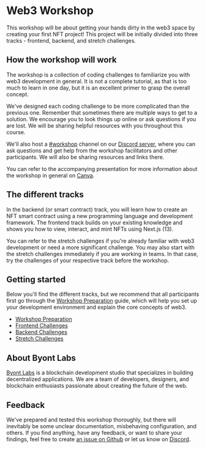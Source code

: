 # Web3 Workshop

This workshop will be about getting your hands dirty in the web3 space by creating your first NFT project! This project will be initially divided into three tracks - frontend, backend, and stretch challenges.

## How the workshop will work

The workshop is a collection of coding challenges to familiarize you with web3 development in general. It is not a complete tutorial, as that is too much to learn in one day, but it is an excellent primer to grasp the overall concept.

We've designed each coding challenge to be more complicated than the previous one. Remember that sometimes there are multiple ways to get to a solution. We encourage you to look things up online or ask questions if you are lost. We will be sharing helpful resources with you throughout this course.

We'll also host a [#workshop](https://discord.com/channels/935159951423340625/1045998823392153600) channel on our [Discord server](https://discord.gg/xF5dtjZH73), where you can ask questions and get help from the workshop facilitators and other participants. We will also be sharing resources and links there.

You can refer to the accompanying presentation for more information about the workshop in general on [Canva](https://www.canva.com/design/DAFTCVN0tKk/UwUQ3JJdV6_0scOUtneGTQ/view?utm_content=DAFTCVN0tKk&utm_campaign=designshare&utm_medium=link&utm_source=publishsharelink).

## The different tracks

In the backend (or smart contract) track, you will learn how to create an NFT smart contract using a new programming language and development framework. The frontend track builds on your existing knowledge and shows you how to view, interact, and mint NFTs using Next.js (13).

You can refer to the stretch challenges if you're already familiar with web3 development or need a more significant challenge. You may also start with the stretch challenges immediately if you are working in teams. In that case, try the challenges of your respective track before the workshop.

## Getting started

Below you'll find the different tracks, but we recommend that all participants first go through the [Workshop Preparation](PREPARATION.md) guide, which will help you set up your development environment and explain the core concepts of web3.

- [Workshop Preparation](/PREPARATION.md)
- [Frontend Challenges](/frontend/README.md)
- [Backend Challenges](/backend/README.md)
- [Stretch Challenges]()

## About Byont Labs

[Byont Labs](https://www.byont.io/) is a blockchain development studio that specializes in building decentralized applications. We are a team of developers, designers, and blockchain enthusiasts passionate about creating the future of the web.

## Feedback

We've prepared and tested this workshop thoroughly, but there will inevitably be some unclear documentation, misbehaving configuration, and others. If you find anything, have any feedback, or want to share your findings, feel free to create [an issue on Github](https://github.com/Byont-Ventures/Hackathon/issues/new) or let us know on [Discord](https://discord.gg/xF5dtjZH73).

